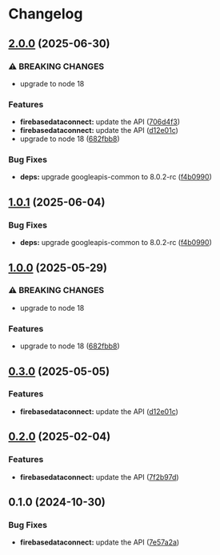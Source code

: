 # Changelog

## [2.0.0](https://github.com/googleapis/google-api-nodejs-client/compare/firebasedataconnect-v1.0.1...firebasedataconnect-v2.0.0) (2025-06-30)


### ⚠ BREAKING CHANGES

* upgrade to node 18

### Features

* **firebasedataconnect:** update the API ([706d4f3](https://github.com/googleapis/google-api-nodejs-client/commit/706d4f3477e04175c8ee37b44addea2f7c160e69))
* **firebasedataconnect:** update the API ([d12e01c](https://github.com/googleapis/google-api-nodejs-client/commit/d12e01cbf579f0ec3b66fe7e34568706a83bf717))
* upgrade to node 18 ([682fbb8](https://github.com/googleapis/google-api-nodejs-client/commit/682fbb869189ae92b3e9a194d37d0548af0c1f92))


### Bug Fixes

* **deps:** upgrade googleapis-common to 8.0.2-rc ([f4b0990](https://github.com/googleapis/google-api-nodejs-client/commit/f4b099071040cfbcfe4a2e7d487d45ee93b369e0))

## [1.0.1](https://github.com/googleapis/google-api-nodejs-client/compare/firebasedataconnect-v1.0.0...firebasedataconnect-v1.0.1) (2025-06-04)


### Bug Fixes

* **deps:** upgrade googleapis-common to 8.0.2-rc ([f4b0990](https://github.com/googleapis/google-api-nodejs-client/commit/f4b099071040cfbcfe4a2e7d487d45ee93b369e0))

## [1.0.0](https://github.com/googleapis/google-api-nodejs-client/compare/firebasedataconnect-v0.3.0...firebasedataconnect-v1.0.0) (2025-05-29)


### ⚠ BREAKING CHANGES

* upgrade to node 18

### Features

* upgrade to node 18 ([682fbb8](https://github.com/googleapis/google-api-nodejs-client/commit/682fbb869189ae92b3e9a194d37d0548af0c1f92))

## [0.3.0](https://github.com/googleapis/google-api-nodejs-client/compare/firebasedataconnect-v0.2.0...firebasedataconnect-v0.3.0) (2025-05-05)


### Features

* **firebasedataconnect:** update the API ([d12e01c](https://github.com/googleapis/google-api-nodejs-client/commit/d12e01cbf579f0ec3b66fe7e34568706a83bf717))

## [0.2.0](https://github.com/googleapis/google-api-nodejs-client/compare/firebasedataconnect-v0.1.0...firebasedataconnect-v0.2.0) (2025-02-04)


### Features

* **firebasedataconnect:** update the API ([7f2b97d](https://github.com/googleapis/google-api-nodejs-client/commit/7f2b97dd8a579fe50cc365721161578481468cd2))

## 0.1.0 (2024-10-30)


### Bug Fixes

* **firebasedataconnect:** update the API ([7e57a2a](https://github.com/googleapis/google-api-nodejs-client/commit/7e57a2a5737053b48b51d68c0bf698aa4214d748))
